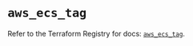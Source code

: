 # `aws_ecs_tag`

Refer to the Terraform Registry for docs: [`aws_ecs_tag`](https://registry.terraform.io/providers/hashicorp/aws/6.14.0/docs/resources/ecs_tag).
